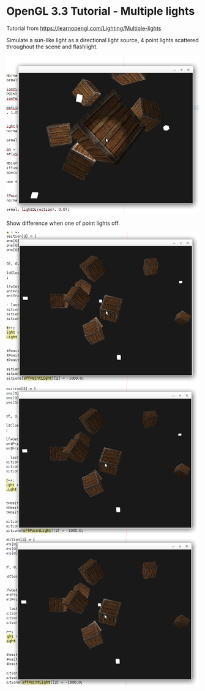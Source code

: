 # OpenGL 3.3 Tutorial - Multiple lights

Tutorial from https://learnopengl.com/Lighting/Multiple-lights

Simulate a sun-like light as a directional light source, 4 point lights scattered throughout the scene and flashlight.

![alt text](https://github.com/tapin13/openGL-3-3-examples/blob/master/tutorialXII0_multiple_lights/Screenshot.png)

Show difference when one of point lights off.

![alt text](https://github.com/tapin13/openGL-3-3-examples/blob/master/tutorialXII0_multiple_lights/Screenshot1.png)
![alt text](https://github.com/tapin13/openGL-3-3-examples/blob/master/tutorialXII0_multiple_lights/Screenshot2.png)
![alt text](https://github.com/tapin13/openGL-3-3-examples/blob/master/tutorialXII0_multiple_lights/Screenshot3.png)
